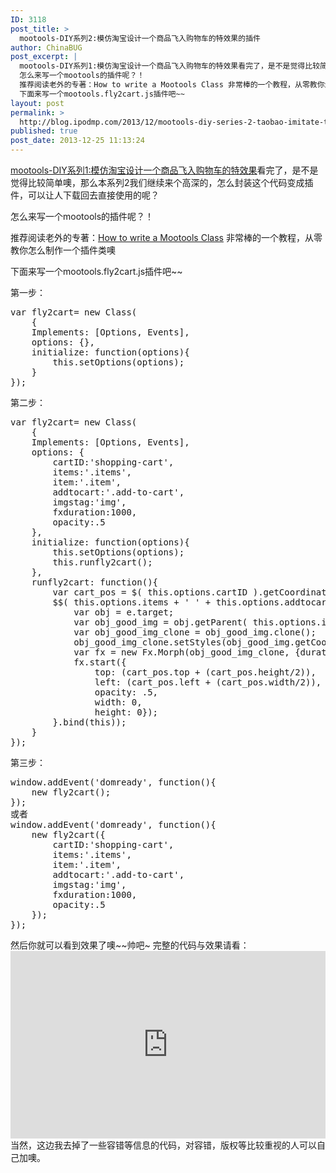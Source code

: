 ```yaml
---
ID: 3118
post_title: >
  mootools-DIY系列2:模仿淘宝设计一个商品飞入购物车的特效果的插件
author: ChinaBUG
post_excerpt: |
  mootools-DIY系列1:模仿淘宝设计一个商品飞入购物车的特效果看完了，是不是觉得比较简单噢，那么本系列2我们继续来个高深的，怎么封装这个代码变成插件，可以让人下载回去直接使用的呢？
  怎么来写一个mootools的插件呢？！
  推荐阅读老外的专著：How to write a Mootools Class 非常棒的一个教程，从零教你怎么制作一个插件类噢
  下面来写一个mootools.fly2cart.js插件吧~~
layout: post
permalink: >
  http://blog.ipodmp.com/2013/12/mootools-diy-series-2-taobao-imitate-the-design-of-a-product-into-the-shopping-cart-to-fly-special-effects-plug-ins.html
published: true
post_date: 2013-12-25 11:13:24
---
```

<a title="mootools-DIY系列1:模仿淘宝设计一个商品飞入购物车的特效果" href="http://blog.ipodmp.com/archives/mootools-diy-series-1-taobao-imitate-the-design-of-a-product-into-the-shopping-cart-flying-effects/">mootools-DIY系列1:模仿淘宝设计一个商品飞入购物车的特效果</a>看完了，是不是觉得比较简单噢，那么本系列2我们继续来个高深的，怎么封装这个代码变成插件，可以让人下载回去直接使用的呢？

怎么来写一个mootools的插件呢？！

推荐阅读老外的专著：<a href="http://mootorial.com/wiki/mootorial/09-howtowriteamootoolsclass">How to write a Mootools Class</a> 非常棒的一个教程，从零教你怎么制作一个插件类噢

下面来写一个mootools.fly2cart.js插件吧~~

第一步：
<pre>var fly2cart= new Class(
    {
    Implements: [Options, Events],
    options: {},
    initialize: function(options){
        this.setOptions(options);
    }
});</pre>
第二步：
<pre>var fly2cart= new Class(
    {
    Implements: [Options, Events],
    options: {
        cartID:'shopping-cart',
        items:'.items',
        item:'.item',
        addtocart:'.add-to-cart',
        imgstag:'img',
        fxduration:1000,
        opacity:.5
    },
    initialize: function(options){
        this.setOptions(options);
        this.runfly2cart();
    },
    runfly2cart: function(){
        var cart_pos = $( this.options.cartID ).getCoordinates();
        $$( this.options.items + ' ' + this.options.addtocart ).addEvent('click', function (e) {
            var obj = e.target;
            var obj_good_img = obj.getParent( this.options.item ).getFirst( this.options.imgstag );
            var obj_good_img_clone = obj_good_img.clone();
            obj_good_img_clone.setStyles(obj_good_img.getCoordinates()).setStyles({position: 'absolute'}).inject(document.body);
            var fx = new Fx.Morph(obj_good_img_clone, {duration: 1000,link: 'chain'});
            fx.start({
                top: (cart_pos.top + (cart_pos.height/2)),
                left: (cart_pos.left + (cart_pos.width/2)),
                opacity: .5,
                width: 0,
                height: 0});
        }.bind(this));
    }
});</pre>
第三步：
<pre>window.addEvent('domready', function(){
    new fly2cart();
});
或者
window.addEvent('domready', function(){
    new fly2cart({
        cartID:'shopping-cart',
        items:'.items',
        item:'.item',
        addtocart:'.add-to-cart',
        imgstag:'img',
        fxduration:1000,
        opacity:.5
    });
});</pre>
然后你就可以看到效果了噢~~帅吧~ 完整的代码与效果请看： <iframe src="http://jsfiddle.net/ChinaBUG/nAB5b/embedded/" height="300" width="100%" allowfullscreen="allowfullscreen" frameborder="0"></iframe> 当然，这边我去掉了一些容错等信息的代码，对容错，版权等比较重视的人可以自己加噢。